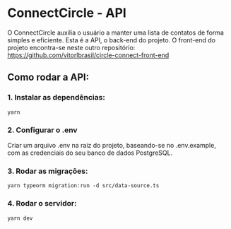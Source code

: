 # ConnectCircle - API

O ConnectCircle auxilia o usuário a manter uma lista de contatos de forma simples e eficiente. Esta é a API, o back-end do projeto. O front-end do projeto encontra-se neste outro repositório: https://github.com/vitorlbrasil/circle-connect-front-end

## Como rodar a API:

### 1. Instalar as dependências:

`yarn`

### 2. Configurar o .env

Criar um arquivo .env na raiz do projeto, baseando-se no .env.example, com as credenciais do seu banco de dados PostgreSQL.

### 3. Rodar as migrações:

`yarn typeorm migration:run -d src/data-source.ts`

### 4. Rodar o servidor:

`yarn dev`
